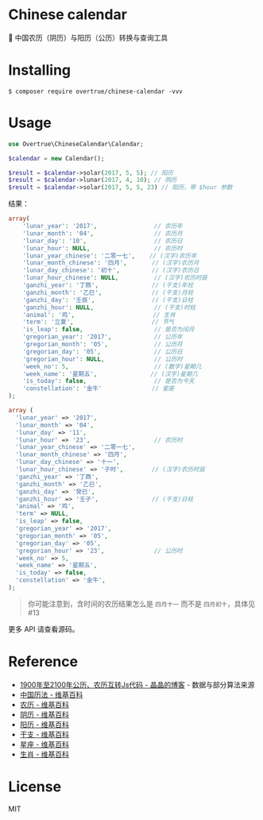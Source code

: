 # Chinese calendar

:date: 中国农历（阴历）与阳历（公历）转换与查询工具

# Installing

```shell
$ composer require overtrue/chinese-calendar -vvv
```

# Usage

```php
use Overtrue\ChineseCalendar\Calendar;

$calendar = new Calendar();

$result = $calendar->solar(2017, 5, 5); // 阳历
$result = $calendar->lunar(2017, 4, 10); // 阴历
$result = $calendar->solar(2017, 5, 5, 23) // 阳历，带 $hour 参数

```

结果：

```php
array(
    'lunar_year': '2017',                // 农历年
    'lunar_month': '04',                 // 农历月
    'lunar_day': '10',                   // 农历日
    'lunar_hour': NULL,                  // 农历时
    'lunar_year_chinese': '二零一七',    // (汉字)农历年
    'lunar_month_chinese': '四月',       // (汉字)农历月
    'lunar_day_chinese': '初十',         // (汉字)农历日
    'lunar_hour_chinese': NULL,          // (汉字)农历时辰
    'ganzhi_year': '丁酉',               // (干支)年柱
    'ganzhi_month': '乙巳',              // (干支)月柱
    'ganzhi_day': '壬辰',                // (干支)日柱
    'ganzhi_hour': NULL,                 // (干支)时柱
    'animal': '鸡',                      // 生肖
    'term': '立夏',                      // 节气
    'is_leap': false,                    // 是否为闰月
    'gregorian_year': '2017',            // 公历年
    'gregorian_month': '05',             // 公历月
    'gregorian_day': '05',               // 公历日
    'gregorian_hour': NULL,              // 公历时
    'week_no': 5,                        // (数字)星期几
    'week_name': '星期五',               // (汉字)星期几
    'is_today': false,                   // 是否为今天
    'constellation': '金牛'              // 星座
);

array (
  'lunar_year' => '2017',
  'lunar_month' => '04',
  'lunar_day' => '11',
  'lunar_hour' => '23',                  // 农历时
  'lunar_year_chinese' => '二零一七',
  'lunar_month_chinese' => '四月',
  'lunar_day_chinese' => '十一',
  'lunar_hour_chinese' => '子时',        // (汉字)农历时辰
  'ganzhi_year' => '丁酉',
  'ganzhi_month' => '乙巳',
  'ganzhi_day' => '癸巳',
  'ganzhi_hour' => '壬子',               // (干支)日柱
  'animal' => '鸡',
  'term' => NULL,
  'is_leap' => false,
  'gregorian_year' => '2017',
  'gregorian_month' => '05',
  'gregorian_day' => '05',
  'gregorian_hour' => '23',              // 公历时
  'week_no' => 5,
  'week_name' => '星期五',
  'is_today' => false,
  'constellation' => '金牛',
);
```

> 你可能注意到，含时间的农历结果怎么是 `四月十一` 而不是 `四月初十`，具体见 #13

更多 API 请查看源码。

# Reference

- [1900年至2100年公历、农历互转Js代码 - 晶晶的博客](http://blog.jjonline.cn/userInterFace/173.html) - 数据与部分算法来源
- [中国历法 - 维基百科](https://zh.wikipedia.org/wiki/Category:%E4%B8%AD%E5%9B%BD%E5%8E%86%E6%B3%95)
- [农历 - 维基百科](https://zh.wikipedia.org/wiki/%E8%BE%B2%E6%9B%86)
- [阴历 - 维基百科](https://zh.wikipedia.org/wiki/%E9%98%B4%E5%8E%86)
- [阳历 - 维基百科](https://zh.wikipedia.org/wiki/%E9%98%B3%E5%8E%86)
- [干支 - 维基百科](https://zh.wikipedia.org/wiki/%E5%B9%B2%E6%94%AF)
- [星座 - 维基百科](https://zh.wikipedia.org/wiki/%E6%98%9F%E5%BA%A7)
- [生肖 - 维基百科](https://zh.wikipedia.org/wiki/%E7%94%9F%E8%82%96)

# License

MIT
